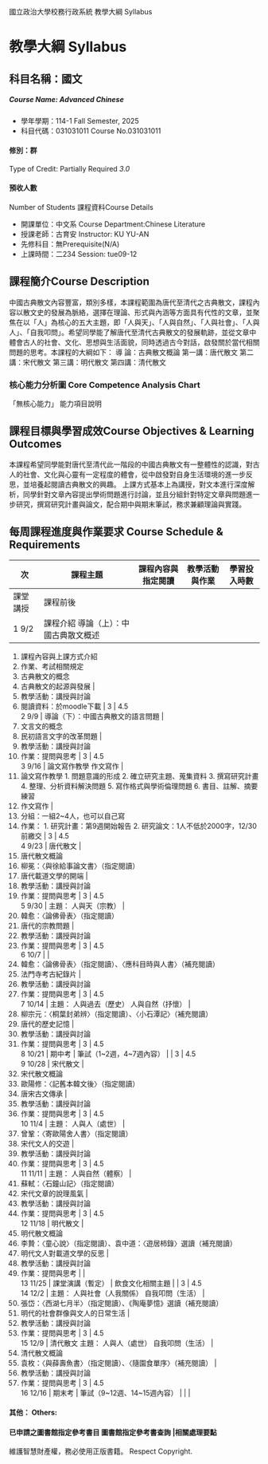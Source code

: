 國立政治大學校務行政系統 教學大綱 Syllabus
# 教學大綱 Syllabus
##  科目名稱：國文
#####  Course Name: Advanced Chinese
  * 學年學期：114-1 Fall Semester, 2025 
  * 科目代碼：031031011 Course No.031031011
#### 修別：群
Type of Credit: Partially Required 
_3.0_
#### 預收人數
Number of Students
課程資料Course Details
  * 開課單位：中文系 Course Department:Chinese Literature 
  * 授課老師：古育安 Instructor: KU YU-AN 
  * 先修科目：無Prerequisite(N/A)
  * 上課時間：二234 Session: tue09-12
##  課程簡介Course Description
中國古典散文內容豐富，類別多樣，本課程範圍為唐代至清代之古典散文，課程內容以散文史的發展為脈絡，選擇在理論、形式與內涵等方面具有代性的文章，並聚焦在以「人」為核心的五大主題，即「人與天」、「人與自然」、「人與社會」、「人與人」、「自我叩問」。希望同學能了解唐代至清代古典散文的發展軌跡，並從文章中體會古人的社會、文化、思想與生活面貌，同時透過古今對話，啟發關於當代相關問題的思考。本課程的大綱如下：
導 論：古典散文概論
第一講：唐代散文
第二講：宋代散文
第三講：明代散文
第四講：清代散文
###  核心能力分析圖 Core Competence Analysis Chart
「無核心能力」 
能力項目說明
##  課程目標與學習成效Course Objectives & Learning Outcomes 
本課程希望同學能對唐代至清代此一階段的中國古典散文有一整體性的認識，對古人的社會、文化與心靈有一定程度的體會，從中啟發對自身生活環境的進一步反思，並培養起閱讀古典散文的興趣。
上課方式基本上為講授，對文本進行深度解析，同學針對文章內容提出學術問題進行討論，並且分組針對特定文章與問題進一步研究，撰寫研究計畫與論文，配合期中與期末筆試，務求兼顧理論與實踐。
##  每周課程進度與作業要求 Course Schedule & Requirements
次 |  課程主題 |  課程內容與指定閱讀 |  教學活動與作業 |  學習投入時數  
---|---|---|---|---  
課堂講授 |  課程前後  
1 9/2 |  課程介紹 導論（上）：中國古典散文概述 | 
  1. 課程內容與上課方式介紹
  2. 作業、考試相關規定
  1. 古典散文的概念
  2. 古典散文的起源與發展
| 
  1. 教學活動：講授與討論
  2. 閱讀資料：於moodle下載
|  3 |  4.5  
2 9/9 |  導論（下）：中國古典散文的語言問題 | 
  1. 文言文的概念
  2. 民初語言文字的改革問題
| 
  1. 教學活動：講授與討論
  2. 作業：提問與思考
|  3 |  4.5  
3 9/16 |  論文寫作教學 作文寫作 | 
  1. 論文寫作教學
    1. 問題意識的形成
    2. 確立研究主題、蒐集資料
    3. 撰寫研究計畫
    4. 整理、分析資料解決問題
    5. 寫作格式與學術倫理問題
    6. 書目、註解、摘要練習
  2. 作文寫作
| 
  1. 分組：一組2~4人，也可以自己寫
  2. 作業：
    1. 研究計畫：第9週開始報告
    2. 研究論文：1人不低於2000字，12/30前繳交
|  3 |  4.5  
4 9/23 |  唐代散文 | 
  1. 唐代散文概論
  2. 柳冕：〈與徐給事論文書〉（指定閱讀）
  3. 唐代載道文學的開端
| 
  1. 教學活動：講授與討論
  2. 作業：提問與思考
|  3 |  4.5  
5 9/30 |  主題： 人與天（宗教） | 
  1. 韓愈：〈論佛骨表〉（指定閱讀）
  2. 唐代的宗教問題
| 
  1. 教學活動：講授與討論
  2. 作業：提問與思考
|  3 |  4.5  
6 10/7 |  | 
  1. 韓愈：〈論佛骨表〉（指定閱讀）、〈應科目時與人書〉（補充閱讀）
  2. 法門寺考古紀錄片
| 
  1. 教學活動：講授與討論
  2. 作業：提問與思考
|  3 |  4.5  
7 10/14 |  主題： 人與過去（歷史） 人與自然（抒懷） | 
  1. 柳宗元：〈桐葉封弟辨〉（指定閱讀）、〈小石潭記〉（補充閱讀）
  2. 唐代的歷史記憶
| 
  1. 教學活動：講授與討論
  2. 作業：提問與思考
|  3 |  4.5  
8 10/21 |  期中考 |  筆試（1~2週，4~7週內容） |  |  3 |  4.5  
9 10/28 |  宋代散文 | 
  1. 宋代散文概論
  2. 歐陽修：〈記舊本韓文後〉（指定閱讀）
  3. 唐宋古文傳承
| 
  1. 教學活動：講授與討論
  2. 作業：提問與思考
|  3 |  4.5  
10 11/4 |  主題： 人與人（處世） | 
  1. 曾鞏：〈寄歐陽舍人書〉（指定閱讀）
  2. 宋代文人的交遊
| 
  1. 教學活動：講授與討論
  2. 作業：提問與思考
|  3 |  4.5  
11 11/11 |  主題： 人與自然（體察） | 
  1. 蘇軾：〈石鐘山記〉（指定閱讀）
  2. 宋代文章的說理風氣
| 
  1. 教學活動：講授與討論
  2. 作業：提問與思考
|  3 |  4.5  
12 11/18 |  明代散文 | 
  1. 明代散文概論
  2. 李贄：〈童心說〉（指定閱讀）、袁中道：〈遊居柿錄〉選讀（補充閱讀）
  3. 明代文人對載道文學的反思
| 
  1. 教學活動：講授與討論
  2. 作業：提問與思考
|  |   
13 11/25 |  課堂演講（暫定） |  飲食文化相關主題 |  |  3 |  4.5  
14 12/2 |  主題： 人與社會（人我關係） 自我叩問（生活） | 
  1. 張岱：〈西湖七月半〉（指定閱讀）、《陶庵夢憶》選讀（補充閱讀）
  2. 明代的社會群像與文人的日常生活
| 
  1. 教學活動：講授與討論
  2. 作業：提問與思考
|  3 |  4.5  
15 12/9 |  清代散文 主題： 人與人（處世） 自我叩問（生活） | 
  1. 清代散文概論
  2. 袁枚：〈與薛壽魚書〉（指定閱讀）、〈隨園食單序〉（補充閱讀）
| 
  1. 教學活動：講授與討論
  2. 作業：提問與思考
|  3 |  4.5  
16 12/16 |  期末考 |  筆試（9~12週、14~15週內容） |  |  |   
####  其他： Others:
####  已申請之圖書館指定參考書目  圖書館指定參考書查詢 |相關處理要點
維護智慧財產權，務必使用正版書籍。 Respect Copyright.